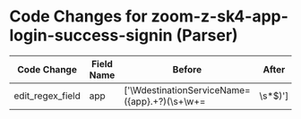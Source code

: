 # Code Changes for zoom-z-sk4-app-login-success-signin (Parser)

| Code Change | Field Name | Before | After |
|-------------|------------|--------|-------|
| edit_regex_field | app | ['\WdestinationServiceName=({app}.+?)(\s+\w+=|\s*$)'] | ['({app}Zoom)'] |